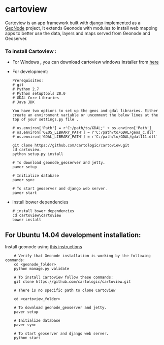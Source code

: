 # cartoview
Cartoview is an app framework built with django implemented as a [GeoNode](http://geonode.org/) project, It extends Geonode with modules to install web mapping apps to better use the data, layers and maps served from Geonode and Geoserver. 

### To install Cartoview :
  - For Windows , you can download cartoview windows installer from [here](http://cartologic.com/cartoview/download/)
	
  - For development:

		Prerequisites:
		# git		
		# Python 2.7		
		# Python setuptools 20.0
		# GDAL Core Libraries
		# Java JDK

		You have two options to set up the geos and gdal libraries. Either create an environment variable or uncomment the below lines at the top of your settings.py file .

		# os.environ['Path'] = r'C:/path/to/GDAL;' + os.environ['Path']
		# os.environ['GEOS_LIBRARY_PATH'] = r'C:/path/to/GDAL/geos_c.dll'
		# os.environ['GDAL_LIBRARY_PATH'] = r'C:/path/to/GDAL/gdal111.dll'
  
		git clone https://github.com/cartologic/cartoview.git
		cd cartoview.
		python setup.py install
		
		# To download geonode_geoserver and jetty.
		paver setup
		
		# Initialize database
		paver sync
		
		# To start geoserver and django web server.
		paver start
		
  - install bower dependencies
	```
	# install bower dependencies
	cd cartoview\cartoview
	bower install
	```
	
## For Ubuntu 14.04 development installation:

   Install geonode using [this instructions](http://docs.geonode.org/en/master/tutorials/install_and_admin/geonode_install/install_geonode_application.html)
   
		
		# Verify that Geonode installation is working by the following commands:
		cd <geonode_folder>
		python manage.py validate 
		
		# To install Cartoview follow these commands:
		git clone https://github.com/cartologic/cartoview.git

		# There is no specific path to clone Cartoview

		cd <cartoview_folder>
		
		# To download geonode_geoserver and jetty.
		paver setup
		
		# Initialize database
		paver sync
		
		# To start geoserver and django web server.
		python start


    
	




